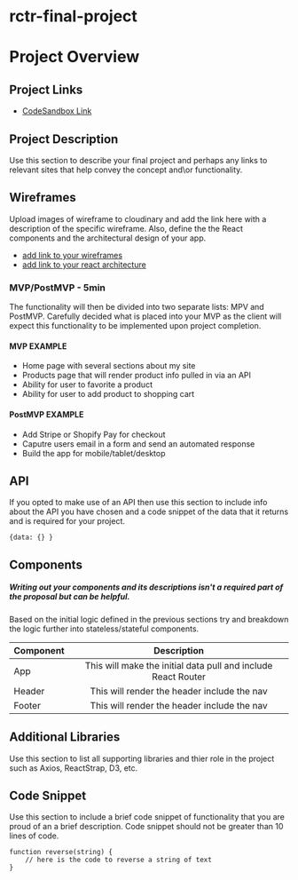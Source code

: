 # rctr-final-project

# Project Overview

## Project Links

- [CodeSandbox Link]()

## Project Description

Use this section to describe your final project and perhaps any links to relevant sites that help convey the concept and\or functionality.


## Wireframes

Upload images of wireframe to cloudinary and add the link here with a description of the specific wireframe. Also, define the the React components and the architectural design of your app.

- [add link to your wireframes]()
- [add link to your react architecture]()


### MVP/PostMVP - 5min

The functionality will then be divided into two separate lists: MPV and PostMVP.  Carefully decided what is placed into your MVP as the client will expect this functionality to be implemented upon project completion.  

#### MVP EXAMPLE
- Home page with several sections about my site
- Products page that will render product info pulled in via an API  
- Ability for user to favorite a product
- Ability for user to add product to shopping cart

#### PostMVP EXAMPLE

- Add Stripe or Shopify Pay for checkout
- Caputre users email in a form and send an automated response
- Build the app for mobile/tablet/desktop

## API

If you opted to make use of an API then use this section to include info about the API you have chosen and a code snippet of the data that it returns and is required for your project. 


```
{data: {} }
```

## Components
##### Writing out your components and its descriptions isn't a required part of the proposal but can be helpful.

Based on the initial logic defined in the previous sections try and breakdown the logic further into stateless/stateful components. 

| Component | Description | 
| --- | :---: |  
| App | This will make the initial data pull and include React Router| 
| Header | This will render the header include the nav | 
| Footer | This will render the header include the nav | 


## Additional Libraries
 Use this section to list all supporting libraries and thier role in the project such as Axios, ReactStrap, D3, etc. 

## Code Snippet

Use this section to include a brief code snippet of functionality that you are proud of an a brief description.  Code snippet should not be greater than 10 lines of code. 

```
function reverse(string) {
	// here is the code to reverse a string of text
}
```
